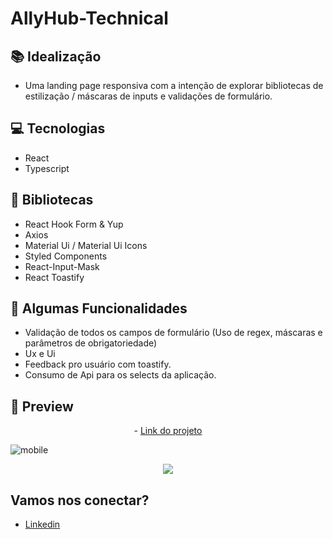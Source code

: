 # AllyHub-Technical

## 📚 Idealização 
- Uma landing page responsiva com a intenção de explorar bibliotecas de estilização / máscaras de inputs e validações de formulário.

## 💻 Tecnologias
- React
- Typescript

## 🔮 Bibliotecas

- React Hook Form & Yup
- Axios
- Material Ui / Material Ui Icons
- Styled Components
- React-Input-Mask
- React Toastify
 
## 🔆 Algumas Funcionalidades
- Validação de todos os campos de formulário (Uso de regex, máscaras e parâmetros de obrigatoriedade)
- Ux e Ui
- Feedback pro usuário com toastify.
- Consumo de Api para os selects da aplicação.

## 📱 Preview 
<p align="center"> - <a href="https://ally-technical.vercel.app/">Link do projeto</a> </p>

![mobile](https://user-images.githubusercontent.com/106371099/198822259-d6acc515-1952-443b-ae1f-daabff500ce3.png)
<p align="center">
  <img src="https://i.imgur.com/eSFCARE.png">
</p>

## Vamos nos conectar?
- [Linkedin](https://www.linkedin.com/in/gabrielmalafaia/)
